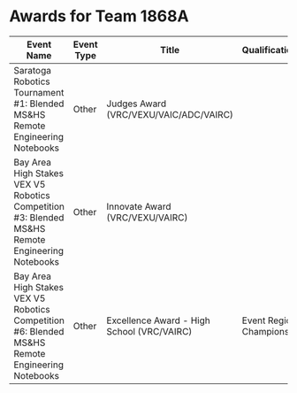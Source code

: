 # Awards for Team 1868A

| Event Name | Event Type | Title | Qualifications |
|------------|------------|-------|----------------|
| Saratoga Robotics Tournament #1: Blended MS&HS Remote Engineering Notebooks | Other | Judges Award (VRC/VEXU/VAIC/ADC/VAIRC) |  |
| Bay Area High Stakes VEX V5 Robotics Competition #3: Blended MS&HS Remote Engineering Notebooks | Other | Innovate Award (VRC/VEXU/VAIRC) |  |
| Bay Area High Stakes VEX V5 Robotics Competition #6: Blended MS&HS Remote Engineering Notebooks | Other | Excellence Award - High School (VRC/VAIRC) | Event Region Championship |
